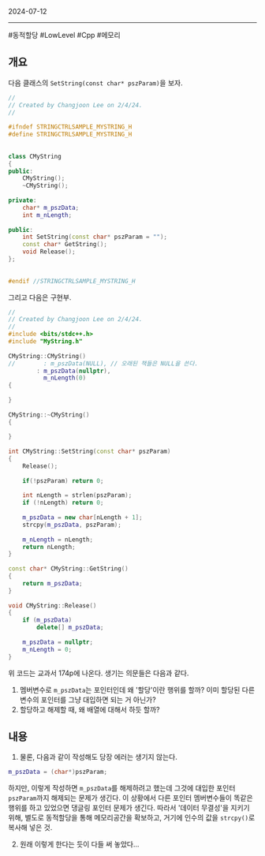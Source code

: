 

2024-07-12

----
#동적할당 #LowLevel #Cpp #메모리 


## 개요
다음 클래스의 `SetString(const char* pszParam)`을 보자.
```cpp
//  
// Created by Changjoon Lee on 2/4/24.  
//  
  
#ifndef STRINGCTRLSAMPLE_MYSTRING_H  
#define STRINGCTRLSAMPLE_MYSTRING_H  
  
  
class CMyString  
{  
public:  
    CMyString();  
    ~CMyString();  
  
private:  
    char* m_pszData;  
    int m_nLength;  
  
public:  
    int SetString(const char* pszParam = "");  
    const char* GetString();  
    void Release();  
};  
  
  
#endif //STRINGCTRLSAMPLE_MYSTRING_H
```

그리고 다음은 구현부.
```cpp
//  
// Created by Changjoon Lee on 2/4/24.  
//  
#include <bits/stdc++.h>  
#include "MyString.h"
  
CMyString::CMyString()  
//        : m_pszData(NULL), // 오래된 책들은 NULL을 쓴다.  
        : m_pszData(nullptr),  
          m_nLength(0)  
{  
  
}  
  
CMyString::~CMyString()  
{  
  
}  
  
int CMyString::SetString(const char* pszParam)  
{  
    Release();  
  
    if(!pszParam) return 0;  
  
    int nLength = strlen(pszParam);  
    if (!nLength) return 0;  
  
    m_pszData = new char[nLength + 1];  
    strcpy(m_pszData, pszParam);  
  
    m_nLength = nLength;  
    return nLength;  
}  
  
const char* CMyString::GetString()  
{  
    return m_pszData;  
}  
  
void CMyString::Release()  
{  
    if (m_pszData)  
        delete[] m_pszData;  
  
    m_pszData = nullptr;  
    m_nLength = 0;  
}
```

위 코드는 교과서 174p에 나온다.
생기는 의문들은 다음과 같다.
1. 멤버변수로 `m_pszData`는 포인터인데 왜 '할당'이란 행위를 할까?
	이미 할당된 다른 변수의 포인터를 그냥 대입하면 되는 거 아닌가?
2. 할당하고 해제할 때, 왜 배열에 대해서 하듯 할까?

## 내용
1. 물론, 다음과 같이 작성해도 당장 에러는 생기지 않는다. 
```cpp
m_pszData = (char*)pszParam;
```

하지만, 이렇게 작성하면 `m_pszData`를 해제하려고 했는데 그것에 대입한 포인터 `pszParam`까지 해제되는 문제가 생긴다. 
이 상황에서 다른 포인터 멤버변수들이 똑같은 행위를 하고 있었으면 댕글링 포인터 문제가 생긴다.
따라서 '데이터 무결성'을 지키기 위해, 별도로 동적할당을 통해 메모리공간을 확보하고, 거기에 인수의 값을 `strcpy()`로 복사해 넣은 것.

2. 원래 이렇게 한다는 듯이 다들 써 놓았다...